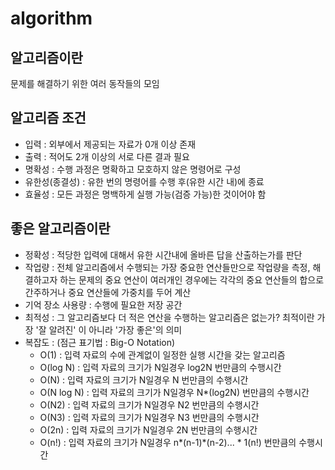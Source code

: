 # algorithm

## 알고리즘이란

문제를 해결하기 위한 여러 동작들의 모임

## 알고리즘 조건

- 입력 : 외부에서 제공되는 자료가 0개 이상 존재
- 출력 : 적어도 2개 이상의 서로 다른 결과 필요
- 명확성 : 수행 과정은 명확하고 모호하지 않은 명령어로 구성
- 유한성(종결성) : 유한 번의 명령어를 수행 후(유한 시간 내)에 종료
- 효율성 : 모든 과정은 명백하게 실행 가능(검증 가능)한 것이어야 함

## 좋은 알고리즘이란

- 정확성 : 적당한 입력에 대해서 유한 시간내에 올바른 답을 산출하는가를 판단
- 작업량 : 전체 알고리즘에서 수행되는 가장 중요한 연산들만으로 작업량을 측정, 해결하고자 하는 문제의 중요 연산이 여러개인 경우에는 각각의 중요 연산들의 합으로 간주하거나 중요 연산들에 가중치를 두어 계산
- 기억 장소 사용량 : 수행에 필요한 저장 공간
- 최적성 : 그 알고리즘보다 더 적은 연산을 수행하는 알고리즘은 없는가? 최적이란 가장 '잘 알려진' 이 아니라 '가장 좋은'의 의미
- 복잡도 : (점근 표기법 : Big-O Notation)
  - O(1) : 입력 자료의 수에 관계없이 일정한 실행 시간을 갖는 알고리즘
  - O(log N) : 입력 자료의 크기가 N일경우 log2N 번만큼의 수행시간
  - O(N) : 입력 자료의 크기가 N일경우 N 번만큼의 수행시간
  - O(N log N) : 입력 자료의 크기가 N일경우 N*(log2N) 번만큼의 수행시간
  - O(N2) : 입력 자료의 크기가 N일경우 N2 번만큼의 수행시간
  - O(N3) : 입력 자료의 크기가 N일경우 N3 번만큼의 수행시간
  - O(2n) : 입력 자료의 크기가 N일경우 2N 번만큼의 수행시간
  - O(n!) : 입력 자료의 크기가 N일경우 n*(n-1)*(n-2)... * 1(n!) 번만큼의 수행시간
